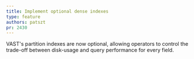 ```yaml
---
title: Implement optional dense indexes
type: feature
authors: patszt
pr: 2430
---
```


VAST's partition indexes are now optional, allowing operators to control the
trade-off between disk-usage and query performance for every field.
